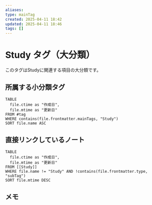 ```yaml
---
aliases: 
type: mainTag
created: 2025-04-11 18:42
updated: 2025-04-11 18:46
tags: []
---
```


# Study タグ（大分類）

このタグはStudyに関連する項目の大分類です。

## 所属する小分類タグ

```dataview
TABLE 
  file.ctime as "作成日", 
  file.mtime as "更新日"
FROM #tag
WHERE contains(file.frontmatter.mainTags, "Study")
SORT file.name ASC
```

## 直接リンクしているノート

```dataview
TABLE 
  file.ctime as "作成日", 
  file.mtime as "更新日"
FROM [[Study]] 
WHERE file.name != "Study" AND !contains(file.frontmatter.type, "subTag")
SORT file.mtime DESC
```

## メモ